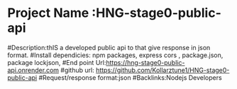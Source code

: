 # Project Name :HNG-stage0-public-api
#Description:thIS a developed public api to that give response in json format.
#Install dependicies: npm packages, express cors , package.json, package lockjson, 
#End point Url:https://hng-stage0-public-api.onrender.com
#github url: https://github.com/Kollarztune1/HNG-stage0-public-api
#Request/response format:json
#Backlinks:Nodejs Developers
